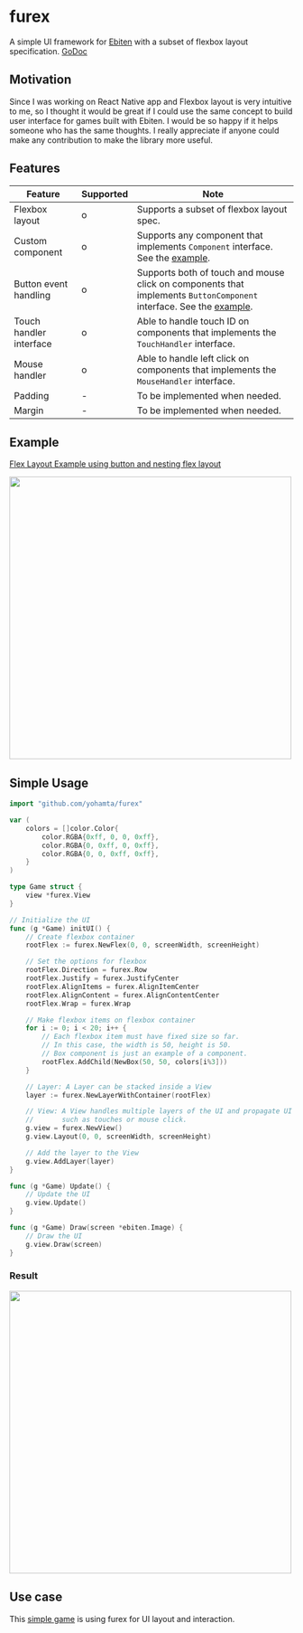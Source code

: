 # furex

A simple UI framework for [Ebiten](https://ebiten.org/) with a subset of flexbox layout specification.
[GoDoc](https://pkg.go.dev/github.com/yohamta/furex)

## Motivation

Since I was working on React Native app and Flexbox layout is very intuitive to me, so I thought it would be great if I could use the same concept to build user interface for games built with Ebiten. I would be so happy if it helps someone who has the same thoughts. I really appreciate if anyone could make any contribution to make the library more useful.

## Features

| Feature                 | Supported | Note                                                                                                                   |
|-------------------------|------------------|------------------------------------------------------------------------------------------------------------------------|
| Flexbox layout          | o                | Supports a subset of flexbox layout spec.                                                                              |
| Custom component   | o                | Supports any component that implements `Component` interface. See the [example](https://github.com/yohamta/furex/blob/master/examples/shared/box.go). |
| Button event handling   | o                | Supports both of touch and mouse click on components that implements `ButtonComponent` interface. See the [example](https://github.com/yohamta/furex/blob/master/examples/shared/button.go). |
| Touch handler interface | o                | Able to handle touch ID on components that implements the `TouchHandler` interface.                                                                             |
| Mouse handler           | o                | Able to handle left click on components that implements the `MouseHandler` interface.                                                                                |
| Padding           | -                | To be implemented when needed.                                                     |
| Margin           | -                | To be implemented when needed.                                                      |

## Example

[Flex Layout Example using button and nesting flex layout](https://github.com/yohamta/furex/blob/master/examples/nesting/main.go)

<image src="https://user-images.githubusercontent.com/1475839/133440846-dae6cc3e-22d4-4e13-965c-7989b50ed58a.png" width="500px" />

## Simple Usage

```go
import "github.com/yohamta/furex"

var (
	colors = []color.Color{
		color.RGBA{0xff, 0, 0, 0xff},
		color.RGBA{0, 0xff, 0, 0xff},
		color.RGBA{0, 0, 0xff, 0xff},
	}
)

type Game struct {
	view *furex.View
}

// Initialize the UI
func (g *Game) initUI() {
	// Create flexbox container
	rootFlex := furex.NewFlex(0, 0, screenWidth, screenHeight)

	// Set the options for flexbox
	rootFlex.Direction = furex.Row
	rootFlex.Justify = furex.JustifyCenter
	rootFlex.AlignItems = furex.AlignItemCenter
	rootFlex.AlignContent = furex.AlignContentCenter
	rootFlex.Wrap = furex.Wrap

	// Make flexbox items on flexbox container
	for i := 0; i < 20; i++ {
		// Each flexbox item must have fixed size so far.
		// In this case, the width is 50, height is 50.
		// Box component is just an example of a component.
		rootFlex.AddChild(NewBox(50, 50, colors[i%3]))
	}

	// Layer: A Layer can be stacked inside a View
	layer := furex.NewLayerWithContainer(rootFlex)

	// View: A View handles multiple layers of the UI and propagate UI events 
	//       such as touches or mouse click.
	g.view = furex.NewView()
	g.view.Layout(0, 0, screenWidth, screenHeight)

	// Add the layer to the View
	g.view.AddLayer(layer)
}

func (g *Game) Update() {
	// Update the UI 
	g.view.Update()
}

func (g *Game) Draw(screen *ebiten.Image) {
	// Draw the UI 
	g.view.Draw(screen)
}
```

### Result
<image src="https://user-images.githubusercontent.com/1475839/95682206-0279fa80-0c1f-11eb-8dd5-03bec58325e8.png" width="500px" />

## Use case
This [simple game](https://github.com/yohamta/godanmaku) is using furex for UI layout and interaction.

